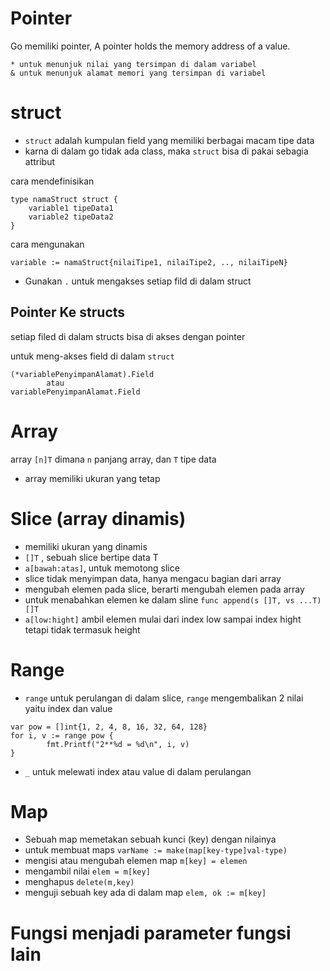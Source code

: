 # Pointer
Go memiliki pointer,  A pointer holds the memory address of a value.
```
* untuk menunjuk nilai yang tersimpan di dalam variabel
& untuk menunjuk alamat memori yang tersimpan di variabel
```

# struct
* `struct` adalah kumpulan field yang memiliki berbagai macam tipe data
* karna di dalam go tidak ada class, maka `struct` bisa di pakai sebagia attribut


cara mendefinisikan 
```
type namaStruct struct {
    variable1 tipeData1
    variable2 tipeData2
}
```

cara mengunakan 
```
variable := namaStruct{nilaiTipe1, nilaiTipe2, .., nilaiTipeN}
```
* Gunakan `.` untuk mengakses setiap fild di dalam struct

## Pointer Ke structs
setiap filed di dalam structs bisa di akses dengan pointer

untuk meng-akses field di dalam `struct` 
```
(*variablePenyimpanAlamat).Field
        atau
variablePenyimpanAlamat.Field

```

# Array
array `[n]T` dimana `n` panjang array, dan `T` tipe data

* array memiliki ukuran yang tetap

# Slice (array dinamis)
* memiliki ukuran yang dinamis
* `[]T` , sebuah slice bertipe data T
* `a[bawah:atas]`, untuk memotong slice
* slice tidak menyimpan data, hanya mengacu bagian dari array
* mengubah elemen pada slice, berarti mengubah elemen pada array
* untuk menabahkan elemen ke dalam sline `func append(s []T, vs ...T) []T`
* `a[low:hight]` ambil elemen mulai dari index low sampai index hight tetapi tidak termasuk height

# Range
* `range` untuk perulangan di dalam slice,  `range` mengembalikan 2 nilai yaitu index dan value
```
var pow = []int{1, 2, 4, 8, 16, 32, 64, 128}
for i, v := range pow {
		fmt.Printf("2**%d = %d\n", i, v)
}
```

* `_` untuk melewati index atau value di dalam perulangan

# Map
* Sebuah map memetakan sebuah kunci (key) dengan nilainya
* untuk membuat maps `varName := make(map[key-type]val-type)`
* mengisi atau mengubah elemen map `m[key] = elemen`
* mengambil nilai `elem = m[key]`
* menghapus `delete(m,key)`
* menguji sebuah key ada di dalam map `elem, ok := m[key]`

# Fungsi menjadi parameter fungsi lain